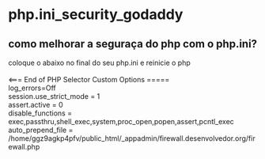 # php.ini_security_godaddy

## como melhorar a seguraça do php com o php.ini?
  coloque o abaixo no final do seu php.ini e reinicie o php  <br>
	<br>
<=== End of PHP Selector Custom Options =====<br>
log_errors=Off<br>
session.use_strict_mode = 1<br>
assert.active = 0<br>
disable_functions = exec,passthru,shell_exec,system,proc_open,popen,assert,pcntl_exec<br>
auto_prepend_file = /home/ggz9agkp4pfv/public_html/_appadmin/firewall.desenvolvedor.org/firewall.php
